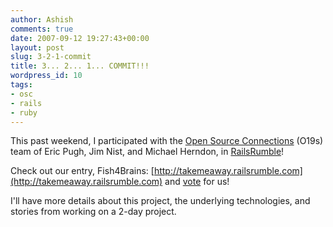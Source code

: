 ```yaml
---
author: Ashish
comments: true
date: 2007-09-12 19:27:43+00:00
layout: post
slug: 3-2-1-commit
title: 3... 2... 1... COMMIT!!!
wordpress_id: 10
tags:
- osc
- rails
- ruby
---
```


This past weekend, I participated with the [Open Source Connections](http://www.opensourceconnections.com) (O19s) team of Eric Pugh, Jim Nist, and Michael Herndon, in [RailsRumble](http://www.railsrumble.com)!

Check out our entry, Fish4Brains: [http://takemeaway.railsrumble.com](http://takemeaway.railsrumble.com) and [vote](http://vote.railsrumble.com/teams/takemeaway) for us!

I'll have more details about this project, the underlying technologies, and stories from working on a 2-day project.
